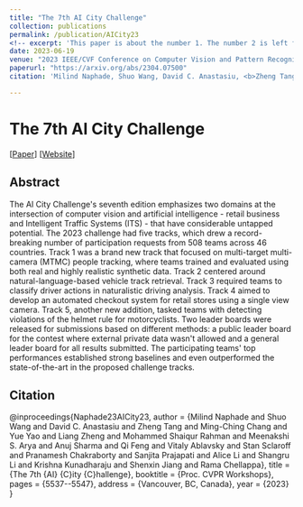 ```yaml
---
title: "The 7th AI City Challenge"
collection: publications
permalink: /publication/AICity23
<!-- excerpt: 'This paper is about the number 1. The number 2 is left for future work.' -->
date: 2023-06-19
venue: "2023 IEEE/CVF Conference on Computer Vision and Pattern Recognition - 7th AI City Challenge Workshop"
paperurl: "https://arxiv.org/abs/2304.07500"
citation: 'Milind Naphade, Shuo Wang, David C. Anastasiu, <b>Zheng Tang</b>, Ming-Ching Chang, Yue Yao, Liang Zheng, Mohammed Shaiqur Rahman, Meenakshi S. Arya, Anuj Sharma, Qi Feng, Vitaly Ablavsky, Stan Sclaroff, Pranamesh Chakraborty, Sanjita Prajapati, Alice Li, Shangru Li, Krishna Kunadharaju, Shenxin Jiang and Rama Chellappa. "The 7th AI City Challenge". <i>Proceedings of 2023 IEEE/CVF Conference on Computer Vision and Pattern Recognition Workshops (CVPRW 2023)</i>. 2023.'

---
```

# The 7th AI City Challenge

[<a href="https://arxiv.org/abs/2304.07500">Paper</a>]
[<a href="https://www.aicitychallenge.org/2023-ai-city/">Website</a>]


## Abstract
The AI City Challenge's seventh edition emphasizes two domains at the intersection of computer vision and artificial intelligence - retail business and Intelligent Traffic Systems (ITS) - that have considerable untapped potential. The 2023 challenge had five tracks, which drew a record-breaking number of participation requests from 508 teams across 46 countries. Track 1 was a brand new track that focused on multi-target multi-camera (MTMC) people tracking, where teams trained and evaluated using both real and highly realistic synthetic data. Track 2 centered around natural-language-based vehicle track retrieval. Track 3 required teams to classify driver actions in naturalistic driving analysis. Track 4 aimed to develop an automated checkout system for retail stores using a single view camera. Track 5, another new addition, tasked teams with detecting violations of the helmet rule for motorcyclists. Two leader boards were released for submissions based on different methods: a public leader board for the contest where external private data wasn't allowed and a general leader board for all results submitted. The participating teams' top performances established strong baselines and even outperformed the state-of-the-art in the proposed challenge tracks.


## Citation
@inproceedings{Naphade23AICity23,
author = {Milind Naphade and Shuo Wang and David C. Anastasiu and Zheng Tang and Ming-Ching Chang and Yue Yao and Liang Zheng and Mohammed Shaiqur Rahman and Meenakshi S. Arya and Anuj Sharma and Qi Feng and Vitaly Ablavsky and Stan Sclaroff and Pranamesh Chakraborty and Sanjita Prajapati and Alice Li and Shangru Li and Krishna Kunadharaju and Shenxin Jiang and Rama Chellappa},
title = {The 7th {AI} {C}ity {C}hallenge},
booktitle = {Proc. CVPR Workshops},
pages = {5537--5547},
address = {Vancouver, BC, Canada},
year = {2023}
}
